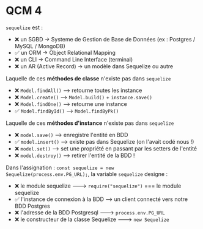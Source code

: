 # QCM 4

`sequelize` est :

- ❌ un SGBD -> Systeme de Gestion de Base de Données (ex : Postgres / MySQL / MongoDB)
- ✅ un ORM -> Object Relational Mapping  
- ❌ un CLI -> Command Line Interface (terminal)
- ❌  un AR (Active Record) -> un modèle dans Sequelize ou autre

Laquelle de ces **méthodes de classe** n'existe pas dans `sequelize`

- ❌ `Model.findAll()` --> retourne toutes les instance
- ❌ `Model.create()` --> `Model.build()` + `instance.save()`
- ❌ `Model.findOne()` --> retourne une instance
- ✅ `Model.findById()` --> `Model.findByPk()`

Laquelle de ces **méthodes d'instance** n'existe pas dans `sequelize`

- ❌ `model.save()` --> enregistre l'entité en BDD
- ✅  `model.insert()` --> existe pas dans Sequelize (on l'avait codé nous !)
- ❌ `model.set()` --> set une propriété en passant par les setters de l'entité
- ❌ `model.destroy()` --> retirer l'entité de la BDD !

Dans l'assignation : `const sequelize = new Sequelize(process.env.PG_URL);`, la variable `sequelize` designe :

- ❌ le module sequelize ---> `require("sequelize")` === le module sequelize
- ✅ l'instance de connexion à la BDD  --> un client connecté vers notre BDD Postgres
- ❌ l'adresse de la BDD Postgresql ---> `process.env.PG_URL`
- ❌ le constructeur de la classe Sequelize ---> `new Sequelize`
